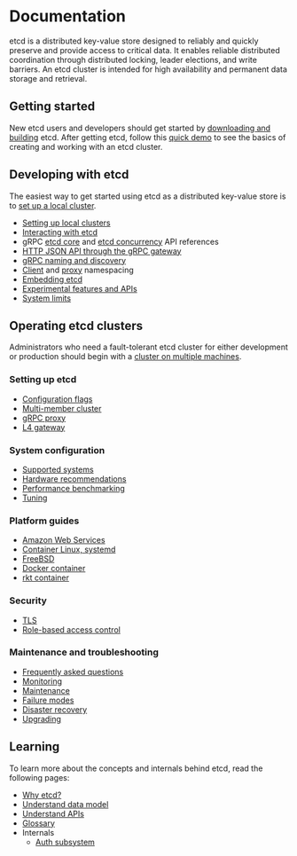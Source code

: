 # Documentation

etcd is a distributed key-value store designed to reliably and quickly preserve and provide access to critical data. It enables reliable distributed coordination through distributed locking, leader elections, and write barriers. An etcd cluster is intended for high availability and permanent data storage and retrieval.

## Getting started

New etcd users and developers should get started by [downloading and building][download_build] etcd. After getting etcd, follow this [quick demo][demo] to see the basics of creating and working with an etcd cluster.

## Developing with etcd

The easiest way to get started using etcd as a distributed key-value store is to [set up a local cluster][local_cluster].

 - [Setting up local clusters][local_cluster]
 - [Interacting with etcd][interacting]
 - gRPC [etcd core][api_ref] and [etcd concurrency][api_concurrency_ref] API references
 - [HTTP JSON API through the gRPC gateway][api_grpc_gateway]
 - [gRPC naming and discovery][grpc_naming]
 - [Client][namespace_client] and [proxy][namespace_proxy] namespacing
 - [Embedding etcd][embed_etcd]
 - [Experimental features and APIs][experimental]
 - [System limits][system-limit]

## Operating etcd clusters

Administrators who need a fault-tolerant etcd cluster for either development or production should begin with a [cluster on multiple machines][clustering].

### Setting up etcd

 - [Configuration flags][conf]
 - [Multi-member cluster][clustering]
 - [gRPC proxy][grpc_proxy]
 - [L4 gateway][gateway]

### System configuration

 - [Supported systems][supported_platforms]
 - [Hardware recommendations][hardware]
 - [Performance benchmarking][performance]
 - [Tuning][tuning]

### Platform guides

 - [Amazon Web Services][aws_platform]
 - [Container Linux, systemd][container_linux_platform]
 - [FreeBSD][freebsd_platform]
 - [Docker container][container_docker]
 - [rkt container][container_rkt]

### Security

 - [TLS][security]
 - [Role-based access control][authentication]

### Maintenance and troubleshooting

 - [Frequently asked questions][faq]
 - [Monitoring][monitoring]
 - [Maintenance][maintenance]
 - [Failure modes][failures]
 - [Disaster recovery][recovery]
 - [Upgrading][upgrading]

## Learning

To learn more about the concepts and internals behind etcd, read the following pages:

 - [Why etcd?][why]
 - [Understand data model][data_model]
 - [Understand APIs][understand_apis]
 - [Glossary][glossary]
 - Internals
   - [Auth subsystem][auth_design]

[api_ref]: dev-guide/api_reference_v3.md
[api_concurrency_ref]: dev-guide/api_concurrency_reference_v3.md
[api_grpc_gateway]: dev-guide/api_grpc_gateway.md
[clustering]: op-guide/clustering.md
[conf]: op-guide/configuration.md
[system-limit]: dev-guide/limit.md
[faq]: faq.md
[why]: learning/why.md
[data_model]: learning/data_model.md
[demo]: demo.md
[download_build]: dl_build.md
[embed_etcd]: https://godoc.org/github.com/etcd-io/etcd/embed
[grpc_naming]: dev-guide/grpc_naming.md
[failures]: op-guide/failures.md
[gateway]: op-guide/gateway.md
[glossary]: learning/glossary.md
[namespace_client]: https://godoc.org/github.com/etcd-io/etcd/clientv3/namespace
[namespace_proxy]: op-guide/grpc_proxy.md#namespacing
[grpc_proxy]: op-guide/grpc_proxy.md
[hardware]: op-guide/hardware.md
[interacting]: dev-guide/interacting_v3.md
[local_cluster]: dev-guide/local_cluster.md
[performance]: op-guide/performance.md
[recovery]: op-guide/recovery.md
[maintenance]: op-guide/maintenance.md
[security]: op-guide/security.md
[monitoring]: op-guide/monitoring.md
[v2_migration]: op-guide/v2-migration.md
[container_rkt]: op-guide/container.md#rkt
[container_docker]: op-guide/container.md#docker
[understand_apis]: learning/api.md
[versioning]: op-guide/versioning.md
[supported_platforms]: op-guide/supported-platform.md
[container_linux_platform]: platforms/container-linux-systemd.md
[freebsd_platform]: platforms/freebsd.md
[aws_platform]: platforms/aws.md
[experimental]: dev-guide/experimental_apis.md
[authentication]: op-guide/authentication.md
[auth_design]: learning/auth_design.md
[tuning]: tuning.md
[upgrading]: upgrades/upgrading-etcd.md
